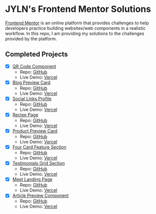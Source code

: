 # JYLN's Frontend Mentor Solutions

[Frontend Mentor](https://frontendmentor.io) is an online platform that provides challenges to help developers practice building websites/web components in a realistic workflow. In this repo, I am providing my solutions to the challenges provided by the platform.

## Completed Projects

- [x] [QR Code Component](https://www.frontendmentor.io/challenges/qr-code-component-iux_sIO_H)
  - Repo: [GitHub](https://github.com/JYLN/qr-component-challenge)
  - Live Demo: [Vercel](https://jyln-qr-component-challenge.vercel.app/)
- [x] [Blog Preview Card](https://www.frontendmentor.io/challenges/blog-preview-card-ckPaj01IcS)
  - Repo: [GitHub](https://github.com/JYLN/blog-preview-card-challenge)
  - Live Demo: [Vercel](https://jyln-blog-preview-card-challenge.vercel.app/)
- [x] [Social Links Profile](https://www.frontendmentor.io/challenges/social-links-profile-UG32l9m6dQ)
  - Repo: [GitHub](https://github.com/JYLN/social-links-profile-challenge)
  - Live Demo: [Vercel](https://jyln-social-links-profile-challenge.vercel.app/)
- [x] [Recipe Page](https://www.frontendmentor.io/challenges/recipe-page-KiTsR8QQKm)
  - Repo: [GitHub](https://github.com/JYLN/recipe-page-challenge)
  - Live Demo: [Vercel](https://jyln-recipe-page-challenge.vercel.app/)
- [x] [Product Preview Card](https://www.frontendmentor.io/challenges/product-preview-card-component-GO7UmttRfa)
  - Repo: [GitHub](https://github.com/JYLN/product-preview-card-challenge)
  - Live Demo: [Vercel](https://jyln-product-preview-card-challenge.vercel.app/)
- [x] [Four Card Feature Section](https://www.frontendmentor.io/challenges/four-card-feature-section-weK1eFYK)
  - Repo: [GitHub](https://github.com/JYLN/four-card-feature-challenge)
  - Live Demo: [Vercel](https://jyln-four-card-feature-challenge.vercel.app/)
- [x] [Testimonials Grid Section](https://www.frontendmentor.io/challenges/testimonials-grid-section-Nnw6J7Un7)
  - Repo: [GitHub](https://github.com/JYLN/testimonials-grid-challenge)
  - Live Demo: [Vercel](https://jyln-testimonials-grid-challenge.vercel.app/)
- [x] [Meet Landing Page](https://www.frontendmentor.io/challenges/meet-landing-page-rbTDS6OUR)
  - Repo: [GitHub](https://github.com/JYLN/meet-landing-page-challenge)
  - Live Demo: [Vercel](https://jyln-meet-landing-page-challenge.vercel.app/)
- [x] [Article Preview Component](https://www.frontendmentor.io/challenges/article-preview-component-dYBN_pYFT)
  - Repo: [GitHub](https://github.com/JYLN/article-preview-component-challenge)
  - Live Demo: [Vercel](https://jyln-article-preview-component-challenge.vercel.app/)
